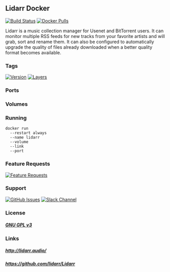 ## Lidarr Docker

[![Build Status](https://travis-ci.org/stlouisn/lidarr_docker.svg?branch=master)](https://travis-ci.org/stlouisn/lidarr_docker)
[![Docker Pulls](https://img.shields.io/docker/pulls/stlouisn/lidarr.svg)](https://hub.docker.com/r/stlouisn/lidarr/)

Lidarr is a music collection manager for Usenet and BitTorrent users. It can monitor multiple RSS feeds for new tracks from your favorite artists and will grab, sort and rename them. It can also be configured to automatically upgrade the quality of files already downloaded when a better quality format becomes available.

### Tags

[![Version](https://images.microbadger.com/badges/version/stlouisn/lidarr.svg)](https://microbadger.com/images/stlouisn/lidarr)
[![Layers](https://images.microbadger.com/badges/image/stlouisn/lidarr.svg)](https://microbadger.com/images/stlouisn/lidarr)

### Ports

### Volumes

### Running

```
docker run
  --restart always
  --name lidarr
  --volume
  --link 
  --port
```


### Feature Requests

[![Feature Requests](http://feathub.com/stlouisn/unifi_docker?format=svg)](http://feathub.com/stlouisn/unifi_docker)

### Support

[![GitHub Issues](https://img.shields.io/badge/github-issues-red.svg?maxAge=60)](https://github.com/Lidarr/Lidarr/issues)
[![Slack Channel](https://img.shields.io/badge/chat-%20%20-brightgreen.svg)](https://stlouisn.slack.com/messages/CAAUWAYM9)

### License

##### *[GNU GPL v3](http://www.gnu.org/licenses/gpl.html)*

### Links

##### *http://lidarr.audio/*
##### *https://github.com/lidarr/Lidarr*
